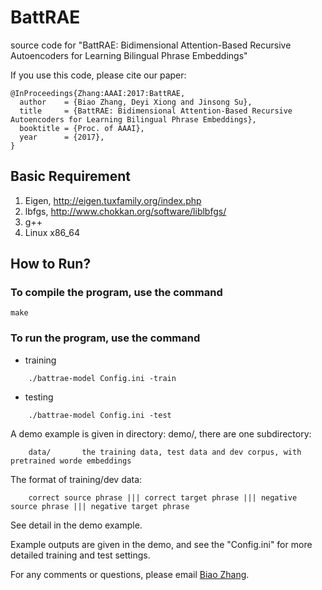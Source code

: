 # BattRAE
source code for "BattRAE: Bidimensional Attention-Based Recursive Autoencoders for Learning Bilingual Phrase Embeddings"

If you use this code, please cite our paper:
```
@InProceedings{Zhang:AAAI:2017:BattRAE,
  author    = {Biao Zhang, Deyi Xiong and Jinsong Su},
  title     = {BattRAE: Bidimensional Attention-Based Recursive Autoencoders for Learning Bilingual Phrase Embeddings},
  booktitle = {Proc. of AAAI},
  year      = {2017},
}
```

## Basic Requirement

1. Eigen, http://eigen.tuxfamily.org/index.php
2. lbfgs, http://www.chokkan.org/software/liblbfgs/
3. g++
4. Linux x86_64

## How to Run?

### To compile the program, use the command
```
make
```

### To run the program, use the command
* training
```
    ./battrae-model Config.ini -train
```  
* testing
```
    ./battrae-model Config.ini -test
```

A demo example is given in directory: demo/, there are one subdirectory:  
```
    data/       the training data, test data and dev corpus, with pretrained worde embeddings
```
The format of training/dev data: 
```
    correct source phrase ||| correct target phrase ||| negative source phrase ||| negative target phrase
```
See detail in the demo example.  

Example outputs are given in the demo, and see the "Config.ini" for more detailed training and test settings.

For any comments or questions, please email <a href="mailto:zb@stu.xmu.edu.cn">Biao Zhang</a>.
